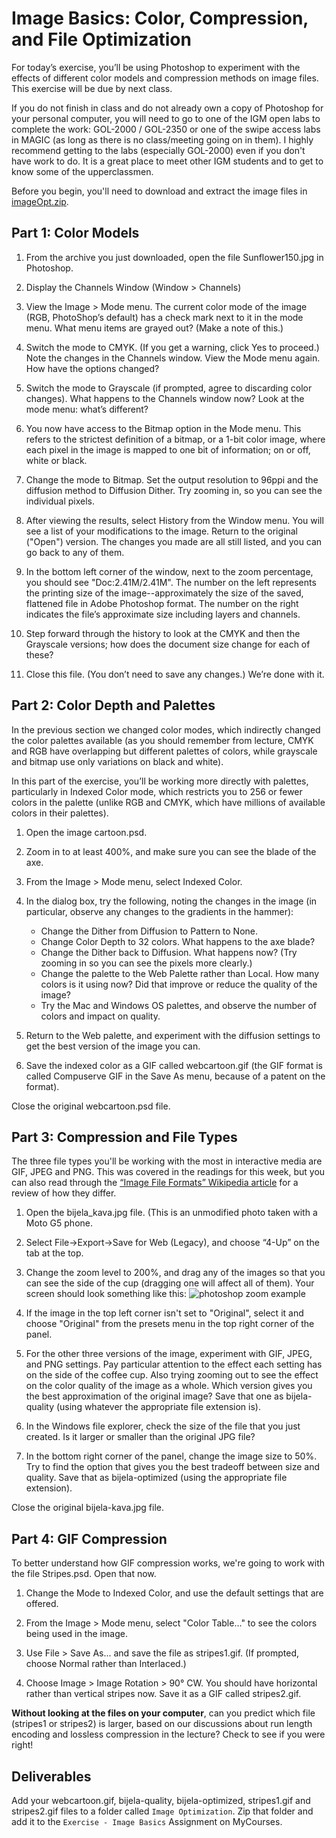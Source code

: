 # Image Basics: Color, Compression, and File Optimization

For today’s exercise, you’ll be using Photoshop to experiment with the effects of different color models and compression methods on image files. This exercise will be due by next class.

If you do not finish in class and do not already own a copy of Photoshop for your personal computer, you will need to go to one of the IGM open labs to complete the work: GOL-2000 / GOL-2350 or one of the swipe access labs in MAGIC (as long as there is no class/meeting going on in them). I highly recommend getting to the labs (especially GOL-2000) even if you don't have work to do. It is a great place to meet other IGM students and to get to know some of the upperclassmen.

Before you begin, you'll need to download and extract the image files in [imageOpt.zip](imageOpt.zip).


## Part 1: Color Models

1.  From the archive you just downloaded, open the file Sunflower150.jpg in Photoshop.

2.  Display the Channels Window (Window > Channels)

3.  View the Image > Mode menu. The current color mode of the image (RGB, PhotoShop’s default) has a check mark next to it in the mode menu. What menu items are grayed out? (Make a note of this.)

4.  Switch the mode to CMYK. (If you get a warning, click Yes to proceed.) Note the changes in the Channels window.
    View the Mode menu again. How have the options changed?

5.  Switch the mode to Grayscale (if prompted, agree to discarding color changes). What happens to the Channels window now? Look at the mode menu: what’s different?

6.  You now have access to the Bitmap option in the Mode menu. This refers to the strictest definition of a bitmap, or a 1-bit color image, where each pixel in the image is mapped to one bit of information; on or off, white or black.

7.  Change the mode to Bitmap. Set the output resolution to 96ppi and the diffusion method to Diffusion Dither. Try zooming in, so you can see the individual pixels.

8.  After viewing the results, select History from the Window menu. You will see a list of your modifications to the image. Return to the original ("Open") version. The changes you made are all still listed, and you can go back to any of them.

9.  In the bottom left corner of the window, next to the zoom percentage, you should see "Doc:2.41M/2.41M". The number on the left represents the printing size of the image--approximately the size of the saved, flattened file in Adobe Photoshop format. The number on the right indicates the file’s approximate size including layers and channels.

10. Step forward through the history to look at the CMYK and then the Grayscale versions; how does the document size change for each of these?

11. Close this file. (You don’t need to save any changes.) We’re done with it.


## Part 2: Color Depth and Palettes

In the previous section we changed color modes, which indirectly changed the color palettes available (as you should remember from lecture, CMYK and RGB have overlapping but different palettes of colors, while grayscale and bitmap use only variations on black and white).

In this part of the exercise, you’ll be working more directly with palettes, particularly in Indexed Color mode, which restricts you to 256 or fewer colors in the palette (unlike RGB and CMYK, which have millions of available colors in their palettes).

1.  Open the image cartoon.psd.

2.  Zoom in to at least 400%, and make sure you can see the blade of the axe.

3.  From the Image > Mode menu, select Indexed Color.

4.  In the dialog box, try the following, noting the changes in the image (in particular, observe any changes to the gradients in the hammer):
    -   Change the Dither from Diffusion to Pattern to None.
    -   Change Color Depth to 32 colors. What happens to the axe blade?
    -   Change the Dither back to Diffusion. What happens now? (Try zooming in so you can see the pixels more clearly.)
    -   Change the palette to the Web Palette rather than Local. How many colors is it using now? Did that improve or reduce the quality of the image?
    -   Try the Mac and Windows OS palettes, and observe the number of colors and impact on quality.

5.  Return to the Web palette, and experiment with the diffusion settings to get the best version of the image you can.

6.  Save the indexed color as a GIF called webcartoon.gif (the GIF format is called Compuserve GIF in the Save As menu, because of a patent on the format).

Close the original webcartoon.psd file.


## Part 3: Compression and File Types

The three file types you'll be working with the most in interactive media are GIF, JPEG and PNG. This was covered in the readings for this week, but you can also read through the [“Image File Formats” Wikipedia article](https://en.wikipedia.org/wiki/Image_file_formats) for a review of how they differ.

1.  Open the bijela_kava.jpg file. (This is an unmodified photo taken with a Moto G5 phone.

2.  Select File->Export->Save for Web (Legacy), and choose “4-Up” on the tab at the top.

3.  Change the zoom level to 200%, and drag any of the images so that you can see the side of the cup (dragging one will affect all of them). Your screen should look something like this:
![photoshop zoom example](bijela1.png)

4.  If the image in the top left corner isn't set to "Original", select it and choose "Original" from the presets menu in the top right corner of the panel.

5.  For the other three versions of the image, experiment with GIF, JPEG, and PNG settings. Pay particular attention to the effect each setting has on the side of the coffee cup. Also trying zooming out to see the effect on the color quality of the image as a whole. Which version gives you the best approximation of the original image? Save that one as bijela-quality (using whatever the appropriate file extension is).

6.  In the Windows file explorer, check the size of the file that you just created. Is it larger or smaller than the original JPG file?

7.  In the bottom right corner of the panel, change the image size to 50%. Try to find the option that gives you the best tradeoff between size and quality. Save that as bijela-optimized (using the appropriate file extension).

Close the original bijela-kava.jpg file.


## Part 4: GIF Compression

To better understand how GIF compression works, we're going to work with the file Stripes.psd. Open that now.

1.  Change the Mode to Indexed Color, and use the default settings that are offered.

2.  From the Image > Mode menu, select "Color Table..." to see the colors being used in the image.

3.  Use File > Save As... and save the file as stripes1.gif. (If prompted, choose Normal rather than Interlaced.)

4.  Choose Image > Image Rotation > 90° CW. You should have horizontal rather than vertical stripes now. Save it as a GIF called stripes2.gif.

**Without looking at the files on your computer**, can you predict which file (stripes1 or stripes2) is larger, based on our discussions about run length encoding and lossless compression in the lecture? Check to see if you were right!


## Deliverables

Add your webcartoon.gif, bijela-quality, bijela-optimized, stripes1.gif and stripes2.gif files to a folder called `Image Optimization`. Zip that folder and add it to the `Exercise - Image Basics` Assignment on MyCourses.
